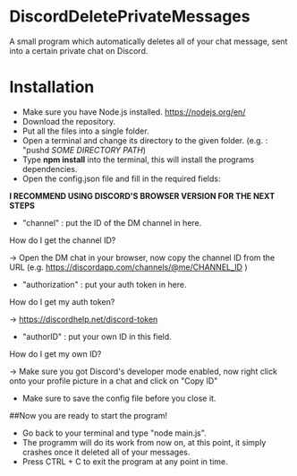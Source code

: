 # DiscordDeletePrivateMessages
A small program which automatically deletes all of your chat message, sent into a certain private chat on Discord. 

# Installation
- Make sure you have Node.js installed. 
https://nodejs.org/en/
- Download the repository.
- Put all the files into a single folder.
- Open a terminal and change its directory to the given folder. (e.g. : "pushd *SOME DIRECTORY PATH*)
- Type **npm install** into the terminal, this will install the programs dependencies.
- Open the config.json file and fill in the required fields: 

**I RECOMMEND USING DISCORD'S BROWSER VERSION FOR THE NEXT STEPS** 
  - "channel" : put the ID of the DM channel in here. 

  How do I get the channel ID? 
  
-> Open the DM chat in your browser, now copy the channel ID from the URL
   (e.g. https://discordapp.com/channels/@me/CHANNEL_ID )
  - "authorization" : put your auth token in here.

  How do I get my auth token? 
  
-> https://discordhelp.net/discord-token
  - "authorID" : put your own ID in this field.

  How do I get my own ID? 
  
-> Make sure you got Discord's developer mode enabled, now right click onto your profile picture in a chat and click on "Copy ID"
  - Make sure to save the config file before you close it.

  ##Now you are ready to start the program!
  - Go back to your terminal and type "node main.js". 
  - The programm will do its work from now on, at this point, it simply crashes once it deleted all of your messages.
  - Press CTRL + C to exit the program at any point in time.


